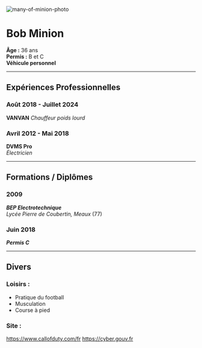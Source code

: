 
![many-of-minion-photo](https://github.com/user-attachments/assets/9855a5a2-ecd4-4307-a3a2-56af0cc68662)


# Bob Minion
**Âge :** 36 ans  
**Permis :** B et C  
**Véhicule personnel**

---

## Expériences Professionnelles

### Août 2018 - Juillet 2024  
**VANVAN**
_Chauffeur poids lourd_


### Avril 2012 - Mai 2018 
**DVMS Pro**  
_Électricien_



---

## Formations / Diplômes

### 2009  
**_BEP Electrotechnique_**  
_Lycée Pierre de Coubertin, Meaux_ (77)

### Juin 2018  
**_Permis C_**

---

## Divers

### Loisirs :  
- Pratique du football  
- Musculation  
- Course à pied

### Site :
https://www.callofduty.com/fr
https://cyber.gouv.fr
